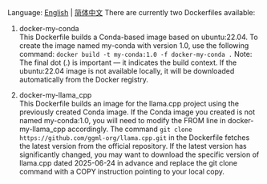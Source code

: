 Language: [English](README.EN.md) | [简体中文](README.md)
There are currently two Dockerfiles available:
1. docker-my-conda  
This Dockerfile builds a Conda-based image based on ubuntu:22.04.
To create the image named my-conda with version 1.0, use the following command:
`docker build -t my-conda:1.0 -f docker-my-conda .`
Note: The final dot (.) is important — it indicates the build context.
If the ubuntu:22.04 image is not available locally, it will be downloaded automatically from the Docker registry.

2. docker-my-llama_cpp  
This Dockerfile builds an image for the llama.cpp project using the previously created Conda image.
If the Conda image you created is not named my-conda:1.0, you will need to modify the FROM line in docker-my-llama_cpp accordingly.
The command `git clone https://github.com/ggml-org/llama.cpp.git` in the Dockerfile fetches the latest version from the official repository.
If the latest version has significantly changed, you may want to download the specific version of llama.cpp dated 2025-06-24 in advance and replace the git clone command with a COPY instruction pointing to your local copy.
